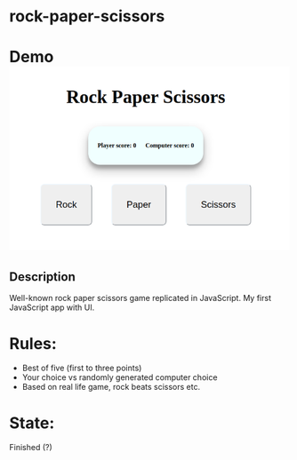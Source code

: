 # rock-paper-scissors
<h1>Demo<br>
<img src= 'images/demo.png'></img><br>

## Description
Well-known rock paper scissors game replicated in JavaScript. My first JavaScript app with UI.

# Rules:
- Best of five (first to three points)
- Your choice vs randomly generated computer choice
- Based on real life game,  rock beats scissors etc.

# State:
Finished (?)
